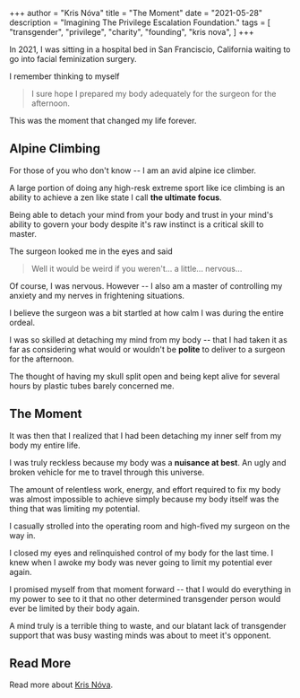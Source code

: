 +++
author = "Kris Nóva"
title = "The Moment"
date = "2021-05-28"
description = "Imagining The Privilege Escalation Foundation."
tags = [
"transgender",
"privilege",
"charity",
"founding",
"kris nova",
]
+++

In 2021, I was sitting in a hospital bed in San Franciscio, California waiting to go into facial feminization surgery.

I remember thinking to myself

 > I sure hope I prepared my body adequately for the surgeon for the afternoon.
 
This was the moment that changed my life forever. 

## Alpine Climbing

For those of you who don't know -- I am an avid alpine ice climber. 

A large portion of doing any high-resk extreme sport like ice climbing is an ability to achieve a zen like state I call **the ultimate focus**.

Being able to detach your mind from your body and trust in your mind's ability to govern your body despite it's raw instinct is a critical skill to master.

The surgeon looked me in the eyes and said

 > Well it would be weird if you weren't... a little... nervous...

Of course, I was nervous. However -- I also am a master of controlling my anxiety and my nerves in frightening situations.

I believe the surgeon was a bit startled at how calm I was during the entire ordeal.

I was so skilled at detaching my mind from my body -- that I had taken it as far as considering what would or wouldn't be **polite** to deliver to a surgeon for the afternoon.

The thought of having my skull split open and being kept alive for several hours by plastic tubes barely concerned me. 

## The Moment

It was then that I realized that I had been detaching my inner self from my body my entire life. 

I was truly reckless because my body was a **nuisance at best**. An ugly and broken vehicle for me to travel through this universe.

The amount of relentless work, energy, and effort required to fix my body was almost impossible to achieve simply because my body itself was the thing that was limiting my potential.

I casually strolled into the operating room and high-fived my surgeon on the way in. 

I closed my eyes and relinquished control of my body for the last time. I knew when I awoke my body was never going to limit my potential ever again.

I promised myself from that moment forward -- that I would do everything in my power to see to it that no other determined transgender person would ever be limited by their body again.

A mind truly is a terrible thing to waste, and our blatant lack of transgender support that was busy wasting minds was about to meet it's opponent.

## Read More

Read more about [Kris Nóva](/kris-nova).


